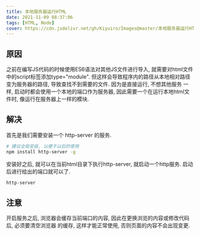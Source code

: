 ```yaml
---
title: 本地服务器运行HTML
date: 2021-11-09 08:37:06
tags: [HTML, Node]
cover: https://cdn.jsdelivr.net/gh/Kiyuiro/Images@master/本地服务器运行HTML/cover-2021-11-18-11-03-07-71f9e96715716d8aebafcf10f15f2a40-1978b0.jpg
---
```


## 原因
之前在编写JS代码的时候使用ES6语法对其他JS文件进行导入, 就需要对html文件中的script标签添加type="module".
但这样会导致程序内的路径从本地相对路径变为服务器的路径, 导致查找不到需要的文件. 因为是直接运行, 不想其他服务
一样, 启动时都会使用一个本地的端口作为服务器, 因此需要一个在运行本地html文件时, 像运行在服务器上一样的模块.

## 解决
首先是我们需要安装一个 http-server 的服务.
``` bash
# 建议全局安装, 以便于以后的使用
npm install http-server -g
```

安装好之后, 就可以在当前html目录下执行http-server, 就启动一个http服务.
启动后进行给出的端口就可以了.
```bash
http-server
```

## 注意
开启服务之后, 浏览器会缓存当前端口的内容, 因此在更换浏览的内容或修改代码后, 必须要清空浏览器
的缓存, 这样才能正常使用, 否则页面的内容不会出现变更.


